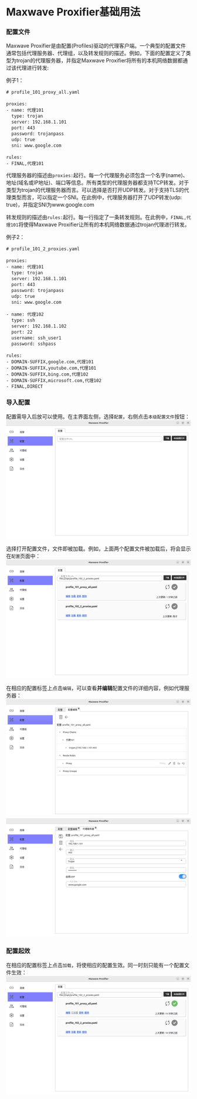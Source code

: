 # Maxwave Proxifier基础用法

### 配置文件
Maxwave Proxifier是由配置(Profiles)驱动的代理客户端。一个典型的配置文件通常包括代理服务器、代理组，以及转发规则的描述。例如，下面的配置定义了类型为trojan的代理服务器，并指定Maxwave Proxifier将所有的本机网络数据都通过该代理进行转发:

例子1：
```
# profile_101_proxy_all.yaml

proxies:
- name: 代理101
  type: trojan
  server: 192.168.1.101
  port: 443
  password: trojanpass
  udp: true
  sni: www.google.com

rules:
- FINAL,代理101
```

代理服务器的描述由`proxies:`起行。每一个代理服务必须包含一个名字(name)、地址(域名或IP地址)、端口等信息。所有类型的代理服务器都支持TCP转发。对于类型为trojan的代理服务器而言。可以选择是否打开UDP转发。对于支持TLS的代理类型而言，可以指定一个SNI。在此例中，代理服务器打开了UDP转发(udp: true)，并指定SNI为www.google.com

转发规则的描述由`rules:`起行。每一行指定了一条转发规则。在此例中，`FINAL,代理101`将使得Maxwave Proxifier让所有的本机网络数据通过trojan代理进行转发。

例子2：
```
# profile_101_2_proxies.yaml

proxies:
- name: 代理101
  type: trojan
  server: 192.168.1.101
  port: 443
  password: trojanpass
  udp: true
  sni: www.google.com

- name: 代理102
  type: ssh
  server: 192.168.1.102
  port: 22
  username: ssh_user1
  password: sshpass

rules:
- DOMAIN-SUFFIX,google.com,代理101
- DOMAIN-SUFFIX,youtube.com,代理101
- DOMAIN-SUFFIX,bing.com,代理102
- DOMAIN-SUFFIX,microsoft.com,代理102
- FINAL,DIRECT

```

### 导入配置
配置需导入后放可以使用。在主界面左侧，选择`配置`，右侧点击`本级配置文件`按钮：
![open_profile](open_profile_zh.png)

选择打开配置文件，文件即被加载。例如，上面两个配置文件被加载后，将会显示在`配置`页面中：
![profiles_loaded](profile_101_102_loaded_zh.png)

在相应的配置标签上点击`编辑`，可以查看**并编辑**配置文件的详细内容，例如代理服务器：
![profile_summary](profile_summary_zh.png)
![proxy_detail](proxy_detail_zh.png)

### 配置起效
在相应的配置标签上点击`加载`，将使相应的配置生效。同一时刻只能有一个配置文件生效：
![profile_in_effective](profile_in_effect_zh.png)
